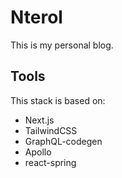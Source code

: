 # Nterol

This is my personal blog. 

## Tools

This stack is based on: 
- Next.js
- TailwindCSS
- GraphQL-codegen
- Apollo
- react-spring



